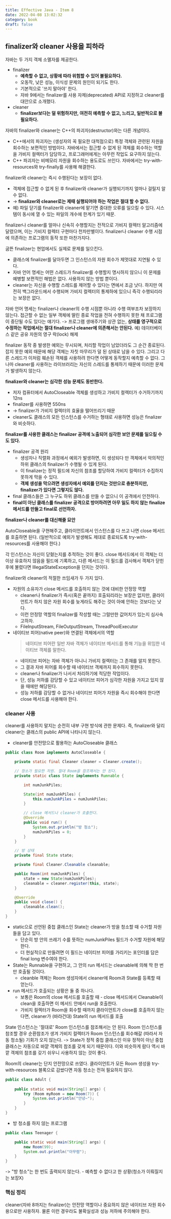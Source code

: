 ```yaml
---
title: Effective Java - Item 8
date: 2022-04-08 13:02:32
category: book
draft: false
---
```


## finalizer와 cleaner 사용을 피하라

자바는 두 가지 객체 소멸자를 제공한다.
- finalizer
  - **예측할 수 없고, 상황에 따라 위험할 수 있어 불필요하다.**
  - 오동작, 낮은 성능, 이식성 문제의 원인이 되기도 한다.
  - 기본적으로 '쓰지 말아야' 한다.
  - 자바 9에서는 finalizer를 사용 자제(deprecated) API로 지정하고 cleaner를 대안으로 소개했다.
- cleaner
  - **finalizer보다는 덜 위험하지만, 여전히 예측할 수 없고, 느리고, 일반적으로 불필요하다.**

자바의 finalizer와 cleaner는 C++의 파괴자(destructor)와는 다른 개념이다.
- C++에서의 파괴자는 (생성자의 꼭 필요한 대척점으로) 특정 객체와 관련된 자원을 회수하는 보편적인 방법이다. 자바에서는 접근할 수 없게 된 객체를 회수하는 역할을 가비지 컬렉터가 담당하고, 프로그래머에게는 아무런 작업도 요구하지 않는다.
- C++ 파괴자는 비메모리 자원을 회수하는 용도로도 쓰인다. 자바에서는 try-with-resources와 try-finally를 사용해 해결한다.

finalizer와 cleaner는 즉시 수행된다는 보장이 없다. 
- 객체에 접근할 수 없게 된 후 finalizer와 cleaner가 실행되기까지 얼마나 걸릴지 알 수 없다. 
- -> **finalizer와 cleaner로는 제때 실행되어야 하는 작업은 절대 할 수 없다.**
- 예) 파일 닫기를 finalizer와 cleaner에 맡기면 중대한 오류를 일으킬 수 있다. 시스템이 동시에 열 수 있는 파일의 개수에 한계가 있기 때문.

finalizer나 cleaner를 얼마나 신속히 수행할지는 전적으로 가비지 컬렉터 알고리즘에 달렸으며, 이는 가비지 컬렉터 구현마다 천차만별이다. finalizer나 cleaner 수행 시점에 의존하는 프로그램의 동작 또한 마찬가지다.

굼뜬 finalizer는 현업에서도 실제로 문제를 일으킨다.
- 클래스에 finalizer를 달아두면 그 인스턴스의 자원 회수가 제멋대로 지연될 수 있다.
- 자바 언어 명세는 어떤 스레드가 finalizer를 수행할지 명시하지 않으니 이 문제를 예병할 보편적인 해법은 없다. 사용하지 않는 방법 뿐이다. 
- cleaner는 자신을 수행할 스레드를 제어할 수 있다는 면에서 조금 낫다. 하지만 여전히 백그라운드에서 수행되며 가비지 컬렉터의 통제하에 있으니 즉각 수행되리라는 보장은 없다.

자바 언어 명세는 finalizer나 cleaner의 수행 시점뿐 아니라 수행 여부조차 보장하지 않는다. 접근할 수 없는 일부 객체에 딸린 종료 작업을 전혀 수행하지 못한 채 프로그램이 중단될 수도 있다는 얘기다. -> 프로그램 생애주기와 상관 없는, **상태를 영구적으로 수정하는 작업에서는 절대 finalizer나 cleaner에 의존해서는 안된다.**
예) 데이터베이스 같은 공유 자원의 영구 락(lock) 해제

finalizer 동작 중 발생한 예외는 무시되며, 처리할 작업이 남았더라도 그 순간 종료된다. 잡지 못한 예외 때문에 해당 객체는 자칫 마무리가 덜 된 상태로 남을 수 있다. 그리고 다른 스레드가 이처럼 훼손된 객체를 사용하려 한다면 어떻게 동작할지 예측할 수 없다. 그나마 cleaner를 사용하는 라이브러리는 자신의 스레드를 통제하기 때문에 이러한 문제가 발생하지 않는다.

**finalizer와 cleaner는 심각한 성능 문제도 동반한다.**
- 저자 컴퓨터에서 AutoCloseable 객체를 생성하고 가비지 컬렉터가 수거하기까지 12ns
- finalizer를 사용하면 550ns
- -> finalizer가 가비지 컬렉터의 효율을 떨어뜨리기 때문
- cleaner도 클래스의 모든 인스턴스를 수거하는 형태로 사용하면 성능은 finalizer와 비슷하다.

**finalizer를 사용한 클래스는 finalizer 공격에 노출되어 심각한 보안 문제를 일으킬 수도 있다.**
- finalizer 공격 원리
  - 생성자나 직렬화 과정에서 예외가 발생하면, 이 생성되다 만 객체에서 악의적인 하위 클래스의 finalizer가 수행될 수 있게 된다.
  - 이 finalizer는 정적 필드에 자신의 참조를 할당하여 가비지 컬렉터가 수집하지 못하게 막을 수 있다.
  - **객체 생성을 막으려면 생성자에서 예외를 던지는 것만으로 충분하지만, finalizer가 있다면 그렇지도 않다.**
- final 클래스들은 그 누구도 하위 클래스를 만들 수 없으니 이 공격에서 안전하다.
- **final이 아닌 클래스를 finalizer 공격으로 방어하려면 아무 일도 하지 않는 finalize 메서드를 만들고 final로 선언하자.**

**finalizer나 cleaner를 대신해줄 묘안**

AutoCloseable을 구현해주고, 클라이언트에서 인스턴스를 다 쓰고 나면 close 메서드를 호출하면 된다. (일반적으로 예외가 발생해도 제대로 종료되도록 try-with-resources를 사용해야 한다.)

각 인스턴스는 자신이 닫혔는지를 추적하는 것이 좋다. close 메서드에서 이 객체는 더 이상 유효하지 않음을 필드에 기록하고, 다른 메서드는 이 필드를 검사해서 객체가 닫힌 후에 불렸다면 IllegalStateException을 던지는 것이다.

finalizer와 cleaner의 적절한 쓰임새가 두 가지 있다.
- 자원의 소유자가 close 메서드를 호출하지 않는 것에 대비한 안정망 역할
  - cleaner나 finalizer가 즉시(혹은 끝까지) 호출되리라는 보장은 없지만, 클라이언트가 하지 않은 자원 회수를 늦게라도 해주는 것이 아예 안하는 것보다는 낫다.
  - 이런 안정망 역할의 finalizer를 작성할 때는 그럴만한 값어치가 있는지 심사숙고하자.
  - FileInputStream, FileOutputStream, ThreadPoolExecutor
- 네이티브 피어(native peer)와 연결된 객체에서의 역할
  > 네이티브 피어란 일반 자바 객체가 네이티브 메서드를 통해 기능을 위임한 네이티브 객체를 말한다.
  - 네이티브 피어는 자바 객체가 아니니 가비지 컬렉터는 그 존재를 알지 못한다.
  - 그 결과 자바 피어를 회수할 때 네이티브 객체까지 회수하지 못한다.
  - cleaner나 finalizer가 나서서 처리하기에 적당한 작업이다.
  - 단, 성능 저하를 감당할 수 있고 네이티브 피어가 심각한 자원을 가지고 있지 않을 때에만 해당된다.
  - 성능 저하를 감당할 수 없거나 네이티브 피어가 자원을 즉시 회수해야 한다면 close 메서드를 사용해야 한다.

### cleaner 사용

cleaner를 사용하지 말지는 순전히 내부 구현 방식에 관한 문제다. 즉, finalizer와 달리 cleaner는 클래스의 public API에 나타나지 않는다.

- cleaner를 안전망으로 활용하는 AutoCloseable 클래스
```java
public class Room implements AutoCloseable {

    private static final Cleaner cleaner = Cleaner.create();

    // 청소가 필요한 자원. 절대 Room을 참조해서는 안 된다.
    private static class State implements Runnable {

        int numJunkPiles;

        State(int numJunkPiles) {
            this.numJunkPiles = numJunkPiles;
        }

        // close 메서드나 cleaner가 호출한다.
        @Override
        public void run() {
            System.out.println("방 청소");
            numJunkPiles = 0;
        }
    }

    // 방 상태
    private final State state;

    private final Cleaner.Cleanable cleanable;

    public Room(int numJunkPiles) {
        state = new State(numJunkPiles);
        cleanable = cleaner.register(this, state);
    }

    @Override
    public void close() {
        cleanable.clean();
    }
}
```

- static으로 선언된 중첩 클래스인 State는 cleaner가 방을 청소할 때 수거할 자원들을 담고 있다.
  - 단순히 방 안의 쓰레기 수를 뜻하는 numJunkPiles 필드가 수거할 자원에 해당한다.
  - 더 현실적으로 만들려면 이 필드는 네이티브 피어를 가리키는 포인터를 담은  final long 변수여야 한다.
- State는 Runnable을 구현하고, 그 안의 run 메서드는 cleanable에 의해 딱 한 번만 호출될 것이다.
  - cleanble 객체는 Room 생성자에서 cleaner에 Room과 State를 등록할 때 얻는다.
- run 메서드가 호출되는 상황은 둘 중 하나다.
  - 보통은 Room의 close 메서드를 호출할 때 - close 메서드에서 Cleanable이 clean을 호출하면 이 메서드 안에서 run을 호출한다.
  - 가비지 컬렉터가 Room을 회수할 때까지 클라이언트가 close를 호출하지 않는다면, cleaner가 (바라건대) State의 run 메서드를 호출

State 인스턴스는 '절대로' Room 인스턴스를 참조해서는 안 된다. Room 인스턴스를 참조할 경우 순환참조가 생겨 가비지 컬렉터가 Room 인스턴스를 회수해갈 (따라서 자동 청소될) 기회가 오지 않는다. -> State가 정적 중첩 클래스인 이유
정적이 아닌 중첩 클래스는 자동으로 바깥 객체의 참조를 갖게 되기 때문이다. 이와 비슷하게 람다 역시 바깥 객체의 참조를 갖기 쉬우니 사용하지 않는 것이 좋다.

Room의 cleaner는 단지 안전망으로 쓰였다. 클라이언트가 모든 Room 생성을 try-with-resources 블록으로 감쌌다면 자동 청소는 전혀 필요하지 않다.

```java
public class Adult {
    
    public static void main(String[] args) {
        try (Room myRoom = new Room(7)) {
            System.out.println("안녕~");
        }
    }
}
```

- 방 청소를 하지 않는 프로그램
```java
public class Teenager {

    public static void main(String[] args) {
        new Room(99);
        System.out.println("아무렴");
    }
}
```
-> "방 청소"는 한 번도 출력되지 않는다. - 예측할 수 없다고 한 상황(청소가 이뤄질지는 보장X)

### 핵심 정리

cleaner(자바 8까지는 finalizer)는 안전망 역할이나 중요하지 않은 네이티브 자원 회수용으로만 사용하자. 물론 이런 경우라도 불확실성과 성능 저하에 주의해야 한다.